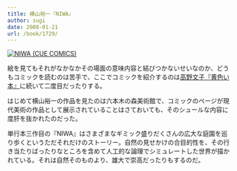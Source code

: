 ```yaml
---
title: 横山裕一『NIWA』
author: sugi
date: 2008-01-21
url: /book/1729/
---
```

<a href="http://www.amazon.co.jp/exec/obidos/ASIN/4872578325/chezsugi-22/ref=nosim/" name="amazletlink" target="_blank"><img src="http://i0.wp.com/ecx.images-amazon.com/images/I/51poAPHOmQL.SL160.jpg?w=660" alt="NIWA (CUE COMICS)" class="alignleft" data-recalc-dims="1" /></a>

絵を見てもそれがなかなかその場面の意味内容と結びつかないせいなのか、どうもコミックを読むのは苦手で、ここでコミックを紹介するのは[高野文子『黄色い本』][1]に続いて二度目だったりする。

はじめて横山裕一の作品を見たのは六本木の森美術館で、コミックのページが現代美術の作品として展示されていることはさておいても、そのシュールな内容に度肝を抜かれたのだった。

単行本三作目の『NIWA』はさまざまなギミック盛りだくさんの広大な庭園を巡り歩くというただそれだけのストーリー。自然の見せかけの合目的性を、その行き当たりばったりなところを含めて人工的な論理でシミュレートした世界が描かれている。それは自然そのものより、雄大で崇高だったりもするのだ。


 [1]: /book/20040114.html
